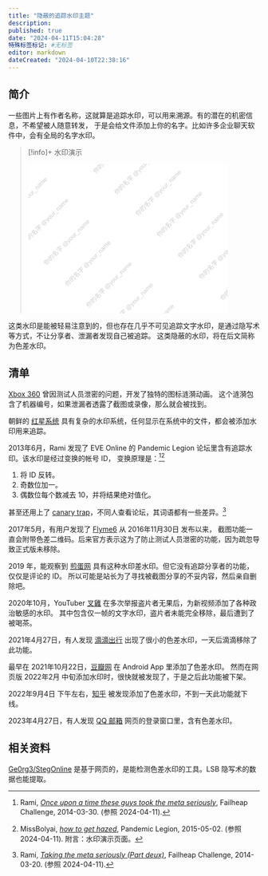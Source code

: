 ```yaml
---
title: "隐蔽的追踪水印主题"
description:
published: true
date: "2024-04-11T15:04:28"
特殊标签标记: #无标签
editor: markdown
dateCreated: "2024-04-10T22:38:16"
---
```


## 简介

一些图片上有作者名称，这就算是追踪水印，可以用来溯源。有的潜在的机密信息，不希望被人随意转发，
于是会给文件添加上你的名字。比如许多企业聊天软件中，会有全局的名字水印。

<!--
也可能出现在内测软件、硬件、系统和游戏中。
-->

> [!info]+ 水印演示
>
> <svg xmlns="http://www.w3.org/2000/svg" width="400" height="300">
>     <!-- 背景矩形 -->
>     <rect x="0" y="0" width="100%" height="100%" fill="#ffffff" />
>     <!-- 文字水印 -->
>     <text font-family="Arial" font-size="12" fill="rgba(0,0,0,0.2)" transform="rotate(-45, 100, 140)">
>         <!-- 第一列 -->
>         <tspan x="10" y="20">你的名字 @your_name</tspan>
>         <tspan x="10" y="80">你的名字 @your_name</tspan>
>         <tspan x="10" y="140">你的名字 @your_name</tspan>
>         <tspan x="10" y="200">你的名字 @your_name</tspan>
>         <tspan x="10" y="260">你的名字 @your_name</tspan>
>         <tspan x="10" y="320">你的名字 @your_name</tspan>
>         <tspan x="10" y="380">你的名字 @your_name</tspan>
>         <!-- 第二列 -->
>         <!-- <tspan x="210" y="20">你的名字 @your_name</tspan> -->
>         <tspan x="210" y="80">你的名字 @your_name</tspan>
>         <tspan x="210" y="140">你的名字 @your_name</tspan>
>         <tspan x="210" y="200">你的名字 @your_name</tspan>
>         <tspan x="210" y="260">你的名字 @your_name</tspan>
>         <tspan x="210" y="320">你的名字 @your_name</tspan>
>         <tspan x="210" y="380">你的名字 @your_name</tspan>
>         <tspan x="210" y="440">你的名字 @your_name</tspan>
>     </text>
> </svg>

这类水印是能被轻易注意到的，但也存在几乎不可见追踪文字水印，是通过隐写术等方式，不让分享者、泄漏者发现自己被追踪。
这类隐蔽的水印，将在后文简称为色差水印。

## 清单

[Xbox 360](/company/Microsoft/Xbox_One.md#xbox-360-追踪内鬼) 曾因测试人员泄密的问题，开发了独特的图标涟漪动画。
这个涟漪包含了机器编号，如果泄漏者透露了截图或录像，那么就会被找到。

朝鲜的 [红星系统](/software/红星系统.md#全链路水印) 具有复杂的水印系统，任何显示在系统中的文件，都会被添加水印用来追踪。

2013年6月，Rami 发现了 EVE Online 的 Pandemic Legion 论坛里含有追踪水印。该水印是经过变换的帐号 ID，
变换原理是：[^12731][^48080]

[^12731]: Rami, _[Once upon a time these guys took the meta seriously](https://web.archive.org/web/20140330125139/http://failheap-challenge.com/showthread.php?12731-Once-upon-a-time-these-guys-took-the-meta-seriously)_, Failheap Challenge, 2014-03-30. (参照 2024-04-11).

[^48080]: MissBolyai, _[how to get hazed](https://web.archive.org/web/20150502005935/https://www.pandemic-legion.com/forums/showthread.php?48080-how-to-get-hazed)_, Pandemic Legion, 2015-05-02. (参照 2024-04-11). 附言：水印演示页面。

1.  将 ID 反转。
2.  奇数位加一。
3.  偶数位每个数减去 10，并将结果绝对值化。

甚至还用上了 [canary trap][]，不同人查看论坛，其词语都有一些差异。[^16311]

[canary trap]: https://en.wikipedia.org/wiki/Canary_trap

[^16311]: Rami, _[Taking the meta seriously (Part deux)](https://web.archive.org/web/20230426190411/http://failheap-challenge.com/showthread.php?16311-Taking-the-meta-seriously-(Part-deux))_, Failheap Challenge, 2014-03-20. (参照 2024-04-11).

2017年5月，有用户发现了 [Flyme6](/company/魅族/Flyme.md#截图功能附带二维码的争议) 从 2016年11月30日 发布以来，
截图功能一直会附带色差二维码。后来官方表示这为了防止测试人员泄密的功能，因为疏忽导致正式版未移除。

2019 年，能观察到 [煎蛋网](/website/jandan.md#色差水印) 具有这种水印差水印。但它没有追踪分享者的功能，仅仅是评论的 ID。
所以可能是站长为了寻找被截图分享的不妥内容，然后亲自删除吧。

2020年10月，YouTuber [叉雞](/people/Fork_chicken.md) 在多次举报盗片者无果后，为新视频添加了各种政治敏感的水印。
其中包含仅一帧的文字水印，盗片者未能完全移除，最后遭到了被喝茶。

2021年4月27日，有人发现 [滴滴出行](/software/滴滴出行.md#水印问题) 出现了很小的色差水印，一天后滴滴移除了此功能。

最早在 2021年10月22日，[豆瓣网](/website/豆瓣网.md#添加追踪文字) 在 Android App 里添加了色差水印。
然而在网页版 2022年2月 中旬添加水印时，很快就被发现了，于是之后此功能被下架。

2022年9月4日 下午左右，[知乎](/website/知乎.md#添加水印) 被发现添加了色差水印，不到一天此功能就下线。

2023年4月27日，有人发现 [QQ 邮箱](/company/腾讯/QQ邮箱.md#微色差文字水印) 网页的登录窗口里，含有色差水印。

## 相关资料

[Ge0rg3/StegOnline][] 是基于网页的，是能检测色差水印的工具。LSB 隐写术的数据也能提取。

[Ge0rg3/StegOnline]: https://github.com/Ge0rg3/StegOnline
